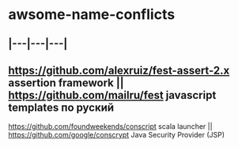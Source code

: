 # awsome-name-conflicts


|---|---|---|
-------------
https://github.com/alexruiz/fest-assert-2.x assertion framework || https://github.com/mailru/fest  javascript templates по руский 
-------------
https://github.com/foundweekends/conscript scala launcher || https://github.com/google/conscrypt Java Security Provider (JSP)

